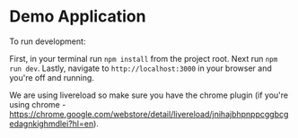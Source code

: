 # Demo Application

To run development:

First, in your terminal run `npm install` from the project root. Next run `npm run dev`. Lastly, navigate to `http://localhost:3000` in your browser and you're off and running.

We are using livereload so make sure you have the chrome plugin (if you're using chrome - https://chrome.google.com/webstore/detail/livereload/jnihajbhpnppcggbcgedagnkighmdlei?hl=en). 